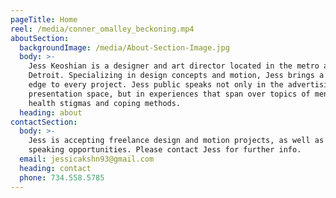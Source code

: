 ```yaml
---
pageTitle: Home
reel: /media/conner_omalley_beckoning.mp4
aboutSection:
  backgroundImage: /media/About-Section-Image.jpg
  body: >-
    Jess Keoshian is a designer and art director located in the metro area of
    Detroit. Specializing in design concepts and motion, Jess brings a strategic
    edge to every project. Jess public speaks not only in the advertising
    presentation space, but in experiences that span over topics of mental
    health stigmas and coping methods.
  heading: about
contactSection:
  body: >-
    Jess is accepting freelance design and motion projects, as well as public
    speaking opportunities. Please contact Jess for further info.
  email: jessicakshn93@gmail.com
  heading: contact
  phone: 734.558.5785
---
```


